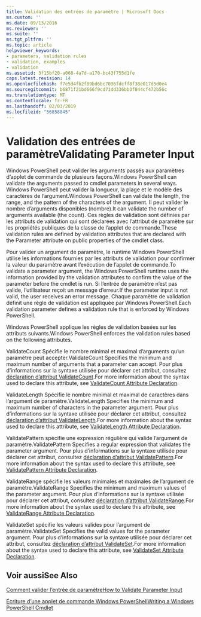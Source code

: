 ```yaml
---
title: Validation des entrées de paramètre | Microsoft Docs
ms.custom: ''
ms.date: 09/13/2016
ms.reviewer: ''
ms.suite: ''
ms.tgt_pltfrm: ''
ms.topic: article
helpviewer_keywords:
- parameters, validation rules
- validation, examples
- validation
ms.assetid: 3f15bf20-a068-4a7d-a170-bc43f755d1fe
caps.latest.revision: 14
ms.openlocfilehash: f7e5d4fb2f89bd6bc7036fdcff8f38e017d5d0e4
ms.sourcegitcommit: b6871f21bd666f9cd71dd336bb3f844cf472b56c
ms.translationtype: MT
ms.contentlocale: fr-FR
ms.lasthandoff: 02/03/2019
ms.locfileid: "56858845"
---
```

# <a name="validating-parameter-input"></a><span data-ttu-id="c01a2-102">Validation des entrées de paramètre</span><span class="sxs-lookup"><span data-stu-id="c01a2-102">Validating Parameter Input</span></span>

<span data-ttu-id="c01a2-103">Windows PowerShell peut valider les arguments passés aux paramètres d’applet de commande de plusieurs façons.</span><span class="sxs-lookup"><span data-stu-id="c01a2-103">Windows PowerShell can validate the arguments passed to cmdlet parameters in several ways.</span></span> <span data-ttu-id="c01a2-104">Windows PowerShell peut valider la longueur, la plage et le modèle des caractères de l’argument.</span><span class="sxs-lookup"><span data-stu-id="c01a2-104">Windows PowerShell can validate the length, the range, and the pattern of the characters of the argument.</span></span> <span data-ttu-id="c01a2-105">Il peut valider le nombre d’arguments disponibles (nombre).</span><span class="sxs-lookup"><span data-stu-id="c01a2-105">It can validate the number of arguments available (the count).</span></span> <span data-ttu-id="c01a2-106">Ces règles de validation sont définies par les attributs de validation qui sont déclarées avec l’attribut de paramètre sur les propriétés publiques de la classe de l’applet de commande.</span><span class="sxs-lookup"><span data-stu-id="c01a2-106">These validation rules are defined by validation attributes that are declared with the Parameter attribute on public properties of the cmdlet class.</span></span>

<span data-ttu-id="c01a2-107">Pour valider un argument de paramètre, le runtime Windows PowerShell utilise les informations fournies par les attributs de validation pour confirmer la valeur du paramètre avant l’exécution de l’applet de commande.</span><span class="sxs-lookup"><span data-stu-id="c01a2-107">To validate a parameter argument, the Windows PowerShell runtime uses the information provided by the validation attributes to confirm the value of the parameter before the cmdlet is run.</span></span> <span data-ttu-id="c01a2-108">Si l’entrée de paramètre n’est pas valide, l’utilisateur reçoit un message d’erreur.</span><span class="sxs-lookup"><span data-stu-id="c01a2-108">If the parameter input is not valid, the user receives an error message.</span></span> <span data-ttu-id="c01a2-109">Chaque paramètre de validation définit une règle de validation est appliquée par Windows PowerShell.</span><span class="sxs-lookup"><span data-stu-id="c01a2-109">Each validation parameter defines a validation rule that is enforced by Windows PowerShell.</span></span>

<span data-ttu-id="c01a2-110">Windows PowerShell applique les règles de validation basées sur les attributs suivants.</span><span class="sxs-lookup"><span data-stu-id="c01a2-110">Windows PowerShell enforces the validation rules based on the following attributes.</span></span>

<span data-ttu-id="c01a2-111">ValidateCount Spécifie le nombre minimal et maximal d’arguments qu’un paramètre peut accepter.</span><span class="sxs-lookup"><span data-stu-id="c01a2-111">ValidateCount Specifies the minimum and maximum number of arguments that a parameter can accept.</span></span> <span data-ttu-id="c01a2-112">Pour plus d’informations sur la syntaxe utilisée pour déclarer cet attribut, consultez [déclaration d’attribut ValidateCount](./validatecount-attribute-declaration.md).</span><span class="sxs-lookup"><span data-stu-id="c01a2-112">For more information about the syntax used to declare this attribute, see [ValidateCount Attribute Declaration](./validatecount-attribute-declaration.md).</span></span>

<span data-ttu-id="c01a2-113">ValidateLength Spécifie le nombre minimal et maximal de caractères dans l’argument de paramètre.</span><span class="sxs-lookup"><span data-stu-id="c01a2-113">ValidateLength Specifies the minimum and maximum number of characters in the parameter argument.</span></span> <span data-ttu-id="c01a2-114">Pour plus d’informations sur la syntaxe utilisée pour déclarer cet attribut, consultez [déclaration d’attribut ValidateLength](./validatelength-attribute-declaration.md).</span><span class="sxs-lookup"><span data-stu-id="c01a2-114">For more information about the syntax used to declare this attribute, see [ValidateLength Attribute Declaration](./validatelength-attribute-declaration.md).</span></span>

<span data-ttu-id="c01a2-115">ValidatePattern spécifie une expression régulière qui valide l’argument de paramètre.</span><span class="sxs-lookup"><span data-stu-id="c01a2-115">ValidatePattern Specifies a regular expression that validates the parameter argument.</span></span> <span data-ttu-id="c01a2-116">Pour plus d’informations sur la syntaxe utilisée pour déclarer cet attribut, consultez [déclaration d’attribut ValidatePattern](./validatepattern-attribute-declaration.md).</span><span class="sxs-lookup"><span data-stu-id="c01a2-116">For more information about the syntax used to declare this attribute, see [ValidatePattern Attribute Declaration](./validatepattern-attribute-declaration.md).</span></span>

<span data-ttu-id="c01a2-117">ValidateRange spécifie les valeurs minimales et maximales de l’argument de paramètre.</span><span class="sxs-lookup"><span data-stu-id="c01a2-117">ValidateRange Specifies the minimum and maximum values of the parameter argument.</span></span> <span data-ttu-id="c01a2-118">Pour plus d’informations sur la syntaxe utilisée pour déclarer cet attribut, consultez [déclaration d’attribut ValidateRange](./validaterange-attribute-declaration.md).</span><span class="sxs-lookup"><span data-stu-id="c01a2-118">For more information about the syntax used to declare this attribute, see [ValidateRange Attribute Declaration](./validaterange-attribute-declaration.md).</span></span>

<span data-ttu-id="c01a2-119">ValidateSet spécifie les valeurs valides pour l’argument de paramètre.</span><span class="sxs-lookup"><span data-stu-id="c01a2-119">ValidateSet Specifies the valid values for the parameter argument.</span></span> <span data-ttu-id="c01a2-120">Pour plus d’informations sur la syntaxe utilisée pour déclarer cet attribut, consultez [déclaration d’attribut ValidateSet](./validateset-attribute-declaration.md).</span><span class="sxs-lookup"><span data-stu-id="c01a2-120">For more information about the syntax used to declare this attribute, see [ValidateSet Attribute Declaration](./validateset-attribute-declaration.md).</span></span>

## <a name="see-also"></a><span data-ttu-id="c01a2-121">Voir aussi</span><span class="sxs-lookup"><span data-stu-id="c01a2-121">See Also</span></span>

[<span data-ttu-id="c01a2-122">Comment valider l’entrée de paramètre</span><span class="sxs-lookup"><span data-stu-id="c01a2-122">How to Validate Parameter Input</span></span>](./how-to-validate-parameter-input.md)

[<span data-ttu-id="c01a2-123">Écriture d’une applet de commande Windows PowerShell</span><span class="sxs-lookup"><span data-stu-id="c01a2-123">Writing a Windows PowerShell Cmdlet</span></span>](./writing-a-windows-powershell-cmdlet.md)
